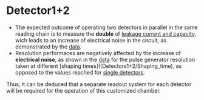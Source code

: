 # Detector1+2
- The expected outcome of operating two detectors in parallel in the same reading chain is to measure the **double** of [leakage current and capacity](Detectors1+2/Is_Ceq), wich leads to an increase of electrical noise in the circuit, as demonstrated by the [data](Detectors1+2/Is_Ceq/Data).
- Resolution performaces are negatively affected by the increase of **electrical noise**, as shown in the [data](Detectors1+2/Shaping_time/Data) for the pulse generator resolution taken at different [shaping times]((Detectors1+2/Shaping_time), as opposed to the values reached for [single detectors](../Single_detectors).
  
Thus, it can be deduced that a separate readout system for each detector will be required for the operation of this customized chamber.
